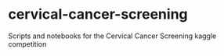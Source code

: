 # cervical-cancer-screening
Scripts and notebooks for the Cervical Cancer Screening kaggle competition
